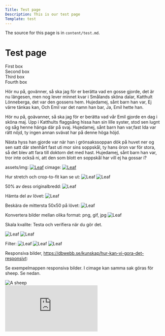 ```yaml
---
Title: Test page
Description: This is our test page
Template: test
---
```


The source for this page is in `content/test.md`.

Test page
==========================

<div class="first-box">
First box
</div>

<div class="second-box">
Second box
</div>

<div class="third-box">
Third box
</div>

<div class="fourth-box">
Fourth box
</div>

<p class="old-fashioned">
Hör nu på, govänner, så ska jag för er berätta vad en gosse gjorde, det är nu längesen, men nog lever minnet kvar i Smålands sköna dalar, Katthult Lönneberga, det var den gossens hem. Hujedamej, sånt barn han var, Ej värre tänkas kan, Och Emil var det namn han bar, Ja, Emil hette han.
</p>

<p class="modern">
Hör nu på, goävanner, så ska jag för er berätta vad vår Emil gjorde en dag i sköna maj. Upp i Katthults flaggsång hissa han sin lille syster, stod sen lugnt og såg henne hänga där på svaj. Hujedamej, sånt barn han var,fast Ida var rätt nöjd, ty ingen annan svävat har på denne höga höjd.
</p>

<p class="worst-ever">
Nästa hyss han gjorde var när han i grönsakssoppan dök på huvet ner og sen satt där stenhårt fast uti mor sins soppskål, ty hans öron var för stora, så det blev att fara till doktorn det med hast. Hujedamej, sånt barn han var, tror inte också ni, att den som blott en soppskål har vill ej ha gossar i?
</p>

<div class="wrapper1"> 
  <div class="bar one1"></div> 
</div>


assets/img:
[![Leaf](%assets_url%/img/leaf_256x256.png)](%assets_url%/img/leaf_256x256.png)
cimage:
[![Leaf](image/leaf_256x256.png?w=1072)](image/leaf_256x256.png)

Hur stretch och crop-to-fit kan se ut:
![Leaf](image/leaf_256x256.png?h=250&w=50&stretch)
![Leaf](image/leaf_256x256.png?h=250&w=50&crop-to-fit)

50% av dess originalbredd:
![Leaf](image/header.jpg?width=50%)

Hämta del av lövet:
![Leaf](image/leaf_256x256.png?area=50,0,0,0)


Beskära de mittersta 50x50 på lövet:
![Leaf](image/leaf_256x256.png?crop=50,50,100,100)

Konvertera bilder mellan olika format:
png, gif, jpg
![Leaf](image/leaf_256x256.png?width=50%&save-as=jpg)

Skala kvalite:
Testa och verifiera när du gör det.

![Leaf](image/leaf_256x256.png?width=50%)
![Leaf](image/leaf_256x256.png?width=50%&q=50)

Filter:
![Leaf](image/leaf_256x256.png?convolve=lighten)
![Leaf](image/leaf_256x256.png?blur)
![Leaf](image/leaf_256x256.png?f=contrast,50)

Responsiva bilder, https://dbwebb.se/kunskap/hur-kan-vi-gora-det-responsivt:

Se exempelmappen responsiva bilder. I cimage kan samma sak göras för sheep. Se nedan. 

<picture>
    <source media="(min-width: 668px)" srcset="%base_url%/image/sheep.jpg">
    <img src="%base_url%/image/sheep.jpg&w=20" alt="A sheep">
</picture>

<div class="embed-container">
    <iframe src="https://www.youtube.com/embed/gCwjLPBqpa0" frameborder="0" allowfullscreen></iframe>
</div>
